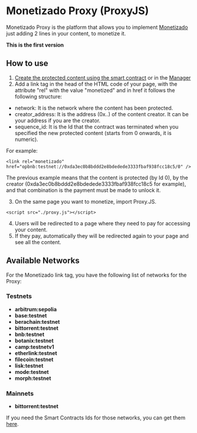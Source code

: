 # Monetizado Proxy (ProxyJS)

Monetizado Proxy is the platform that allows you to implement [Monetizado](https://github.com/Monetizado/Contracts) just adding 2 lines in your content, to monetize it.

**This is the first version**

## How to use

1. [Create the protected content using the smart contract](https://github.com/Monetizado/Contracts) or in the [Manager](https://monetizado.github.io/manager/)
2. Add a link tag in the head of the HTML code of your page, with the attribute "rel" with the value "monetized" and in href it follows the following structure:

**<link rel="monetizado" href="network://creator_address/sequence_id" />**

- network: It is the network where the content has been protected.
- creator_address: It is the address (0x..) of the content creator. It can be your address if you are the creator.
- sequence_id: It is the Id that the contract was terminated when you specified the new protected content (starts from 0 onwards, it is numeric).

For example:
```
<link rel="monetizado" href="opbnb:testnet://0xda3ec0b8bddd2e8bdedede3333fbaf938fcc18c5/0" />
```

The previous example means that the content is protected (by Id 0), by the creator (0xda3ec0b8bddd2e8bdedede3333fbaf938fcc18c5 for example), and that combination is the payment must be made to unlock it.

3. On the same page you want to monetize, import Proxy.JS.
```
<script src="./proxy.js"></script>
```

4. Users will be redirected to a page where they need to pay for accessing your content.
5. If they pay, automatically they will be redirected again to your page and see all the content.

## Available Networks 
For the Monetizado link tag, you have the following list of networks for the Proxy:

### Testnets

- **arbitrum:sepolia**
- **base:testnet**
- **berachain:testnet**
- **bittorrent:testnet**
- **bnb:testnet**
- **botanix:testnet**
- **camp:testnetv1**
- **etherlink:testnet**
- **filecoin:testnet**
- **lisk:testnet**
- **mode:testnet**
- **morph:testnet**

### Mainnets

- **bittorrent:testnet**

If you need the Smart Contracts Ids for those networks, you can get them [here](https://github.com/Monetizado/Contracts/blob/main/README.md#contract-ids).
